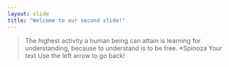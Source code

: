 ```yaml
---
layout: slide
title: "Welcome to our second slide!"
---
```

> The highest activity a human being can attain is learning for understanding,
> because to understand is to be free.
*Spinoza
Your text
Use the left arrow to go back!
